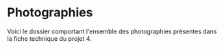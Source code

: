 # Photographies 

Voici le dossier comportant l'ensemble des photographies présentes dans la fiche technique du projet 4.
